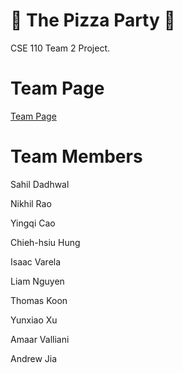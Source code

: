 # 🍕 The Pizza Party 🍕
CSE 110 Team 2 Project.

# Team Page

[Team Page](https://cse110-fa22-group2.github.io/team2-fa22-cse110/admin/team.html)

# Team Members

Sahil Dadhwal

Nikhil Rao 

Yingqi Cao 

Chieh-hsiu Hung

Isaac Varela

Liam Nguyen

Thomas Koon

Yunxiao Xu

Amaar Valliani

Andrew Jia
